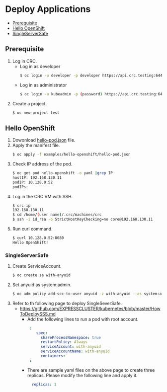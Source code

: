 # Deploy Applications
- [Prerequisite](#prerequisite)
- [Hello OpenShift](#hello-openshift)
- [SingleServerSafe](#singleserversafe)

## Prerequisite
1. Log in CRC.
   - Log in as developer
     ```sh
     $ oc login -u developer -p developer https://api.crc.testing:6443
     ```
   - Log in as administrator
     ```sh
     $ oc login -u kubeadmin -p (password) https://api.crc.testing:6443
     ```
1. Create a project.
   ```sh
   $ oc new-project test
   ```
## Hello OpenShift 
1. Dowonload [hello-pod.json](https://github.com/openshift/origin/blob/master/examples/hello-openshift/hello-pod.json) file.
1. Apply the manifest file.
   ```sh
   $ oc apply -f examples/hello-openshift/hello-pod.json
   ```
1. Check IP address of the pod.
   ```sh
   $ oc get pod hello-openshift -o yaml |grep IP
   hostIP: 192.168.130.11
   podIP: 10.128.0.52
   podIPs:
   ```
1. Log in the CRC VM with SSH.
   ```sh
   $ crc ip
   192.168.130.11
   $ cd /home/(user name)/.crc/machines/crc
   $ ssh -i id_rsa -o StrictHostKeyChecking=no core@192.168.130.11
   ```
1. Run curl command.
   ```sh
   $ curl 10.128.0.52:8080
   Hello OpenShift!
   ```
### SingleServerSafe 
1. Create ServiceAccount.
   ```sh
   $ oc create sa with-anyuid
   ```
1. Set anyuid as system:admin.
   ```sh
   $ oc adm policy add-scc-to-user anyuid -z with-anyuid --as system:admin
   ```
1. Refer to th following page to deploy SingleSeverSafe.
   - https://github.com/EXPRESSCLUSTER/kubernetes/blob/master/HowToDeploySSS.md
     - Add the following lines to run a pod with root account.
       ```yaml
        :
           spec:
             shareProcessNamespace: true
             restartPolicy: Always
             serviceAccount: with-anyuid
             serviceAccountName: with-anyuid
             containers:       
        :
       ```
     - There are sample yaml files on the above page to create three replicas. Please modify the following line and apply it.
       ```yaml
         replicas: 1
       ```
